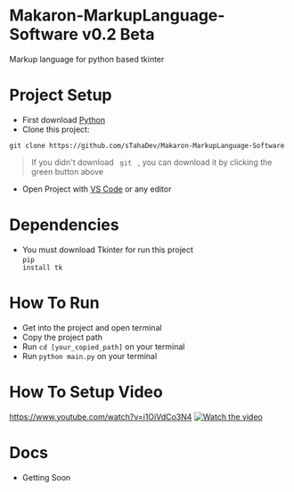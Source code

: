 # Makaron-MarkupLanguage-Software v0.2 Beta
 Markup language for python based tkinter
# Project Setup
- First download [Python](https://www.python.org/)
- Clone this project:
```
git clone https://github.com/sTahaDev/Makaron-MarkupLanguage-Software
```
> If you didn't download <code> git </code> , you can download it by clicking the green button above

- Open Project with [VS Code](https://code.visualstudio.com/) or any editor
# Dependencies
- You must download Tkinter for run this project <br>
<code>pip install tk</code>
# How To Run
- Get into the project and open terminal
- Copy the project path
- Run <code>cd [your_copied_path]</code> on your terminal
- Run <code>python main.py</code> on your terminal
# How To Setup Video
https://www.youtube.com/watch?v=i1OiVdCo3N4
[![Watch the video](https://i.imgur.com/vKb2F1B.png)](https://www.youtube.com/watch?v=i1OiVdCo3N4)

# Docs
- Getting Soon
